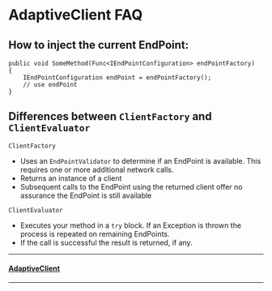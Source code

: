 # AdaptiveClient FAQ

## How to inject the current EndPoint:

```
public void SomeMethod(Func<IEndPointConfiguration> endPointFactory)
{
    IEndPointConfiguration endPoint = endPointFactory();
    // use endPoint
}
```


## Differences between `ClientFactory` and `ClientEvaluator`

`ClientFactory`

* Uses an `EndPointValidator` to determine if an EndPoint is available.  This requires one or more additional network calls.
* Returns an instance of a client
* Subsequent calls to the EndPoint using the returned client offer no assurance the EndPoint is still available

`ClientEvaluator`
* Executes your method in a `try` block.  If an Exception is thrown the process is repeated on remaining EndPoints.
* If the call is successful the result is returned, if any.   

---
#### [AdaptiveClient](https://github.com/leaderanalytics/AdaptiveClient)

---

